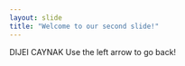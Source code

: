 ```yaml
---
layout: slide
title: "Welcome to our second slide!"
---
```

DIJEI CAYNAK
Use the left arrow to go back!

